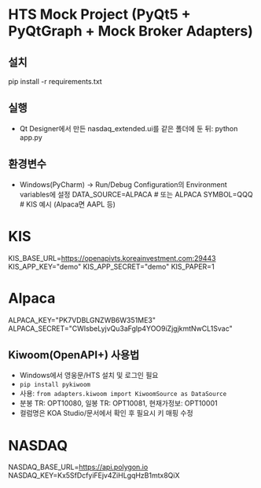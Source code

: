 # HTS Mock Project (PyQt5 + PyQtGraph + Mock Broker Adapters)

## 설치
pip install -r requirements.txt

## 실행
- Qt Designer에서 만든 nasdaq_extended.ui를 같은 폴더에 둔 뒤:
python app.py

## 환경변수
- Windows(PyCharm) → Run/Debug Configuration의 Environment variables에 설정
DATA_SOURCE=ALPACA  # 또는 ALPACA
SYMBOL=QQQ    # KIS 예시 (Alpaca면 AAPL 등)

# KIS
KIS_BASE_URL=https://openapivts.koreainvestment.com:29443
KIS_APP_KEY="demo"
KIS_APP_SECRET="demo"
KIS_PAPER=1

# Alpaca
ALPACA_KEY="PK7VDBLGNZWB6W351ME3"
ALPACA_SECRET="CWIsbeLyjvQu3aFglp4YOO9iZjgjkmtNwCL1Svac"


## Kiwoom(OpenAPI+) 사용법
- Windows에서 영웅문/HTS 설치 및 로그인 필요
- `pip install pykiwoom`
- 사용: `from adapters.kiwoom import KiwoomSource as DataSource`
- 분봉 TR: OPT10080, 일봉 TR: OPT10081, 현재가정보: OPT10001
- 컬럼명은 KOA Studio/문서에서 확인 후 필요시 키 매핑 수정

# NASDAQ
NASDAQ_BASE_URL=https://api.polygon.io
NASDAQ_KEY=Kx5SfDcfyiFEjv4ZiHLgqHzB1mtx8QiX
